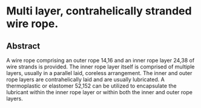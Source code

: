 # Multi layer, contrahelically stranded wire rope.

## Abstract
A wire rope comprising an outer rope 14,16 and an inner rope layer 24,38 of wire strands is provided. The inner rope layer itself is comprised of multiple layers, usually in a parallel laid, coreless arrangement. The inner and outer rope layers are contrahelically laid and are usually lubricated. A thermoplastic or elastomer 52,152 can be utilized to encapsulate the lubricant within the inner rope layer or within both the inner and outer rope layers.